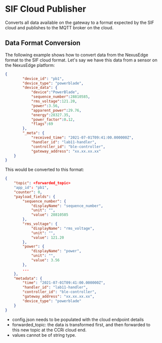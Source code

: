 # SIF Cloud Publisher
Converts all data available on the gateway to a format expected by the SIF cloud and publishes to the MQTT broker on the 
cloud.

## Data Format Conversion
The following example shows how to convert data from the NexusEdge format to the SIF cloud format.
Let's say we have this data from a sensor on the NexusEdge platform:

```json
{
        "device_id": "pb1",
        "device_type": "powerblade",
        "device_data": {
            "device":"PowerBlade",
            "sequence_number":28810585,
            "rms_voltage":121.20,
            "power":3.56,
            "apparent_power":29.76,
            "energy":28327.35,
            "power_factor":0.12,
            "flags":69
        },
        "_meta": {
            "received_time": "2021-07-01T09:41:00.000000Z",
            "handler_id": "lab11-handler",
            "controller_id": "ble-controller",
            "gateway_address": "xx.xx.xx.xx"
    }
}
```

This would be converted to this format:
```json
{
    "topic": <forwarded_topic>
    "app_id": "pb1",
    "counter": 0,
    "payload_fields": {
        "sequence_number": {
            "displayName": "sequence_number",
            "unit": "",
            "value": 28810585
        },
        "rms_voltage": {
            "displayName": "rms_voltage",
            "unit": "",
            "value": 121.20
        },
        "power": {
            "displayName": "power",
            "unit": "",
            "value": 3.56
        },
        ...
    },
    "metadata": {
        "time": "2021-07-01T09:41:00.000000Z",
        "handler_id": "lab11-handler",
        "controller_id": "ble-controller",
        "gateway_address": "xx.xx.xx.xx",
        "device_type": "powerblade"
    }
}
``` 

- config.json needs to be populated with the cloud endpoint details
- forwarded_topic: the data is transformed first, and then forwarded to this new topic at the CCRi cloud end.
- values cannot be of string type. 